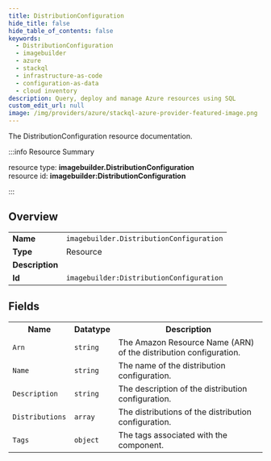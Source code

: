 ```yaml
---
title: DistributionConfiguration
hide_title: false
hide_table_of_contents: false
keywords:
  - DistributionConfiguration
  - imagebuilder
  - azure
  - stackql
  - infrastructure-as-code
  - configuration-as-data
  - cloud inventory
description: Query, deploy and manage Azure resources using SQL
custom_edit_url: null
image: /img/providers/azure/stackql-azure-provider-featured-image.png
---
```

The DistributionConfiguration resource documentation.

:::info Resource Summary

<div class="row">
<div class="providerDocColumn">
<span>resource type:&nbsp;<b>imagebuilder.DistributionConfiguration</b></span><br />
<span>resource id:&nbsp;<b>imagebuilder:DistributionConfiguration</b></span><br />
</div>
</div>

:::

## Overview
<table><tbody>
<tr><td><b>Name</b></td><td><code>imagebuilder.DistributionConfiguration</code></td></tr>
<tr><td><b>Type</b></td><td>Resource</td></tr>
<tr><td><b>Description</b></td><td></td></tr>
<tr><td><b>Id</b></td><td><code>imagebuilder:DistributionConfiguration</code></td></tr>
</tbody></table>

## Fields
<table><tbody>
<tr><th>Name</th><th>Datatype</th><th>Description</th></tr>
<tr><td><code>Arn</code></td><td><code>string</code></td><td>The Amazon Resource Name (ARN) of the distribution configuration.</td></tr><tr><td><code>Name</code></td><td><code>string</code></td><td>The name of the distribution configuration.</td></tr><tr><td><code>Description</code></td><td><code>string</code></td><td>The description of the distribution configuration.</td></tr><tr><td><code>Distributions</code></td><td><code>array</code></td><td>The distributions of the distribution configuration.</td></tr><tr><td><code>Tags</code></td><td><code>object</code></td><td>The tags associated with the component.</td></tr>
</tbody></table>